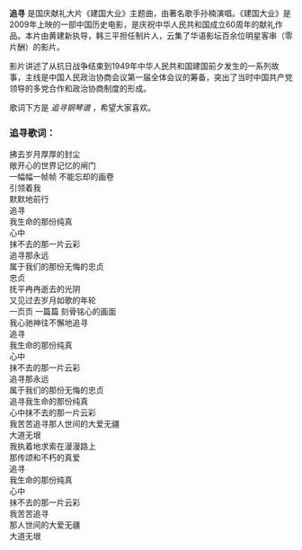 

**追寻**
是国庆献礼大片《建国大业》主题曲，由著名歌手孙楠演唱。《建国大业》是2009年上映的一部中国历史电影，是庆祝中华人民共和国成立60周年的献礼作品。本片由黄建新执导，韩三平担任制片人，云集了华语影坛百余位明星客串（零片酬）的影片。

  
影片讲述了从抗日战争结束到1949年中华人民共和国建国前夕发生的一系列故事，主线是中国人民政治协商会议第一届全体会议的筹备，突出了当时中国共产党领导的多党合作和政治协商制度的形成。

  
歌词下方是 _追寻钢琴谱_ ，希望大家喜欢。

### 追寻歌词：

拂去岁月厚厚的封尘  
敞开心的世界记忆的闸门  
一幅幅一帧帧 不能忘却的画卷  
引领着我  
默默地前行  
追寻  
我生命的那份纯真  
心中  
抹不去的那一片云彩  
追寻那永远  
属于我们的那份无悔的忠贞  
忠贞  
抚平冉冉逝去的光阴  
又见过去岁月如歌的年轮  
一页页 一篇篇 刻骨铭心的画面  
我心驰神往不懈地追寻  
追寻  
我生命的那份纯真  
心中  
抹不去的那一片云彩  
追寻那永远  
属于我们的那份无悔的忠贞  
追寻我生命的那份纯真  
心中抹不去的那一片云彩  
我苦苦追寻那人世间的大爱无疆  
大道无垠  
我执着地求索在漫漫路上  
那传颂和不朽的真爱  
追寻  
我生命的那份纯真  
心中  
抹不去的那一片云彩  
我苦苦追寻  
那人世间的大爱无疆  
大道无垠

